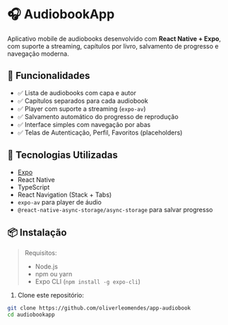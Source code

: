 # 🎧 AudiobookApp

Aplicativo mobile de audiobooks desenvolvido com **React Native + Expo**, com suporte a streaming, capítulos por livro, salvamento de progresso e navegação moderna.

## 📱 Funcionalidades

- ✅ Lista de audiobooks com capa e autor
- ✅ Capítulos separados para cada audiobook
- ✅ Player com suporte a streaming (`expo-av`)
- ✅ Salvamento automático do progresso de reprodução
- ✅ Interface simples com navegação por abas
- ✅ Telas de Autenticação, Perfil, Favoritos (placeholders)

## 🧱 Tecnologias Utilizadas

- [Expo](https://expo.dev/)
- React Native
- TypeScript
- React Navigation (Stack + Tabs)
- `expo-av` para player de áudio
- `@react-native-async-storage/async-storage` para salvar progresso

## 📦 Instalação

> Requisitos:
> - Node.js
> - npm ou yarn
> - Expo CLI (`npm install -g expo-cli`)

1. Clone este repositório:

```bash
git clone https://github.com/oliverleomendes/app-audiobook
cd audiobookapp
